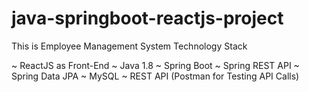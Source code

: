 # java-springboot-reactjs-project

This is Employee Management System Technology Stack

~ ReactJS as Front-End
~ Java 1.8
~ Spring Boot
~ Spring REST API
~ Spring Data JPA
~ MySQL
~ REST API (Postman for Testing API Calls)
